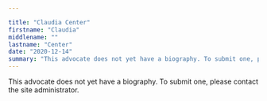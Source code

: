 ```yaml
---

title: "Claudia Center"
firstname: "Claudia"
middlename: ""
lastname: "Center"
date: "2020-12-14"
summary: "This advocate does not yet have a biography. To submit one, please contact the site administrator."
---
```

This advocate does not yet have a biography. To submit one, please contact the site administrator.

